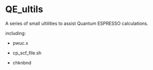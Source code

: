# QE_ultils

A series of small ultilities to assist Quantum ESPRESSO calculations.

including:

* pwuc.x

* cp_scf_file.sh

* chknbnd
